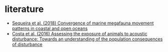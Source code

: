# literature

- [Sequeira et al. (2018) Convergence of marine megafauna movement patterns in coastal and open oceans](Sequeira_etal_PNAS_2018.pdf)
- [Costa et al. (2016) Assessing the exposure of animals to acoustic disturbance: Towards an
understanding of the population consequences of disturbance](Costa-POMA_2016-Assessing%20the%20exposure%20of%20animals%20t.pdf)
